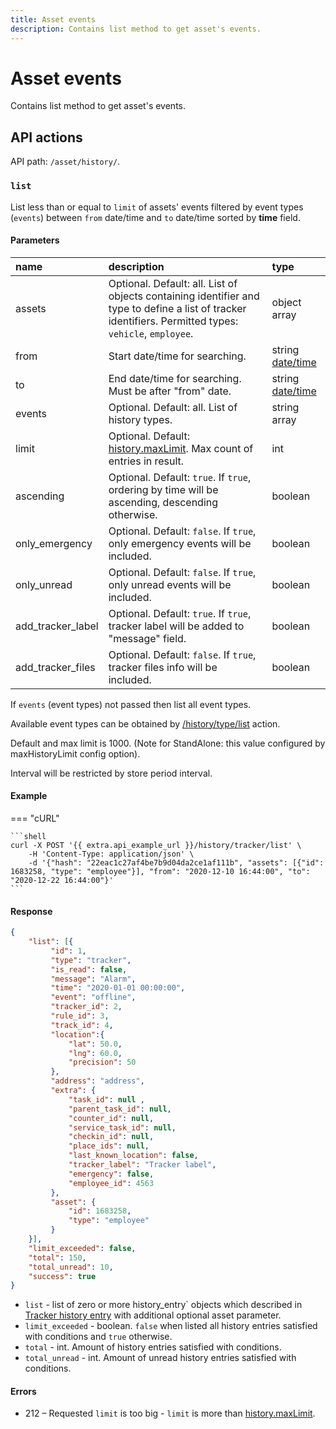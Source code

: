 ```yaml
---
title: Asset events
description: Contains list method to get asset's events.
---
```


# Asset events

Contains list method to get asset's events.


## API actions

API path: `/asset/history/`.

### `list`

List less than or equal to `limit` of assets' events filtered by event types (`events`) between `from` date/time 
and `to` date/time sorted by **time** field. 

#### Parameters

| name              | description                                                                                                                                             | type                                                                    |
|:------------------|:--------------------------------------------------------------------------------------------------------------------------------------------------------|:------------------------------------------------------------------------|
| assets            | Optional. Default: all. List of objects containing identifier and type to define a list of tracker identifiers. Permitted types: `vehicle`, `employee`. | object array                                                            |
| from              | Start date/time for searching.                                                                                                                          | string [date/time](../../../getting-started/introduction.md#data-types) |
| to                | End date/time for searching. Must be after "from" date.                                                                                                 | string [date/time](../../../getting-started/introduction.md#data-types) |
| events            | Optional. Default: all. List of history types.                                                                                                          | string array                                                            |
| limit             | Optional. Default: [history.maxLimit](../dealer.md). Max count of entries in result.                                                                    | int                                                                     |
| ascending         | Optional. Default: `true`. If `true`, ordering by time will be ascending, descending otherwise.                                                         | boolean                                                                 |
| only_emergency    | Optional. Default: `false`. If `true`, only emergency events will be included.                                                                          | boolean                                                                 |
| only_unread       | Optional. Default: `false`. If `true`, only unread events will be included.                                                                             | boolean                                                                 |
| add_tracker_label | Optional. Default: `true`. If `true`, tracker label will be added to "message" field.                                                                   | boolean                                                                 |
| add_tracker_files | Optional. Default: `false`. If `true`, tracker files info will be included.                                                                             | boolean                                                                 |

If `events` (event types) not passed then list all event types.

Available event types can be obtained by [/history/type/list](./history_type.md#list) action.

Default and max limit is 1000. (Note for StandAlone: this value configured by maxHistoryLimit config option).

Interval will be restricted by store period interval.

#### Example

=== "cURL"

    ```shell
    curl -X POST '{{ extra.api_example_url }}/history/tracker/list' \
        -H 'Content-Type: application/json' \
        -d '{"hash": "22eac1c27af4be7b9d04da2ce1af111b", "assets": [{"id": 1683258, "type": "employee"}], "from": "2020-12-10 16:44:00", "to": "2020-12-22 16:44:00"}'
    ```

#### Response

```json
{
    "list": [{
         "id": 1,
         "type": "tracker",
         "is_read": false,
         "message": "Alarm",
         "time": "2020-01-01 00:00:00",
         "event": "offline",
         "tracker_id": 2,
         "rule_id": 3,
         "track_id": 4,
         "location":{ 
             "lat": 50.0,
             "lng": 60.0,
             "precision": 50
         },
         "address": "address",
         "extra": {
             "task_id": null ,
             "parent_task_id": null,
             "counter_id": null,
             "service_task_id": null,
             "checkin_id": null,
             "place_ids": null,
             "last_known_location": false,
             "tracker_label": "Tracker label",
             "emergency": false,
             "employee_id": 4563
         },
         "asset": {
             "id": 1683258,
             "type": "employee"
         }
    }],
    "limit_exceeded": false,
    "total": 150,
    "total_unread": 10,
    "success": true
}
```

* `list` - list of zero or more history_entry` objects which described in [Tracker history entry](./index.md#tracker-history-entry) with additional optional asset parameter. 
* `limit_exceeded` - boolean. `false` when listed all history entries satisfied with conditions and `true` otherwise.
* `total` - int. Amount of history entries satisfied with conditions.
* `total_unread` - int. Amount of unread history entries satisfied with conditions.

#### Errors

* 212 – Requested `limit` is too big - `limit` is more than [history.maxLimit](../dealer.md).

